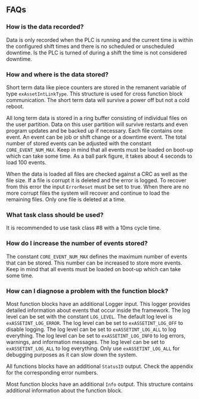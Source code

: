 ## FAQs

### How is the data recorded?

Data is only recorded when the PLC is running and the current time is within the configured shift times and there is no scheduled or unscheduled downtime. Is the PLC is turned of during a shift the time is not considered downtime. 

### How and where is the data stored?

Short term data like piece counters are stored in the remanent variable of type `exAssetIntLinkType`. This structure is used for cross function block communication. The short term data will survive a power off but not a cold reboot. 

All long term data is stored in a ring buffer consisting of individual files on the user partition. Data on this user partition will survive restarts and even program updates and be backed up if necessary. Each file contains one event. An event can be job or shift change or a downtime event. The total number of stored events can be adjusted with the constant `CORE_EVENT_NUM_MAX`. Keep in mind that all events must be loaded on boot-up which can take some time. As a ball park figure, it takes about 4 seconds to load 100 events.

When the data is loaded all files are checked against a CRC as well as the file size. If a file is corrupt it is deleted and the error is logged. To recover from this error the input `ErrorReset` must be set to true. When there are no more corrupt files the system will recover and continue to load the remaining files. Only one file is deleted at a time.

### What task class should be used?
It is recommended to use task class #8 with a 10ms cycle time.

### How do I increase the number of events stored?

The constant `CORE_EVENT_NUM_MAX` defines the maximum number of events that can be stored. This number can be increased to store more events. Keep in mind that all events must be loaded on boot-up which can take some time.

### How can I diagnose a problem with the function block?

Most function blocks have an additional Logger input. This logger provides detailed information about events that occur inside the framework. The log level can be set with the constant `LOG_LEVEL`. The default log level is `exASSETINT_LOG_ERROR`. The log level can be set to `exASSETINT_LOG_OFF` to disable logging. The log level can be set to `exASSETINT_LOG_ALL` to log everything. The log level can be set to `exASSETINT_LOG_INFO` to log errors, warnings, and information messages. The log level can be set to `exASSETINT_LOG_ALL` to log everything. Only use `exASSETINT_LOG_ALL` for debugging purposes as it can slow down the system.

All functions blocks have an additional `StatusID` output. Check the appendix for the corresponding error numbers. 

Most function blocks have an additional `Info` output. This structure contains additional information about the function block. 